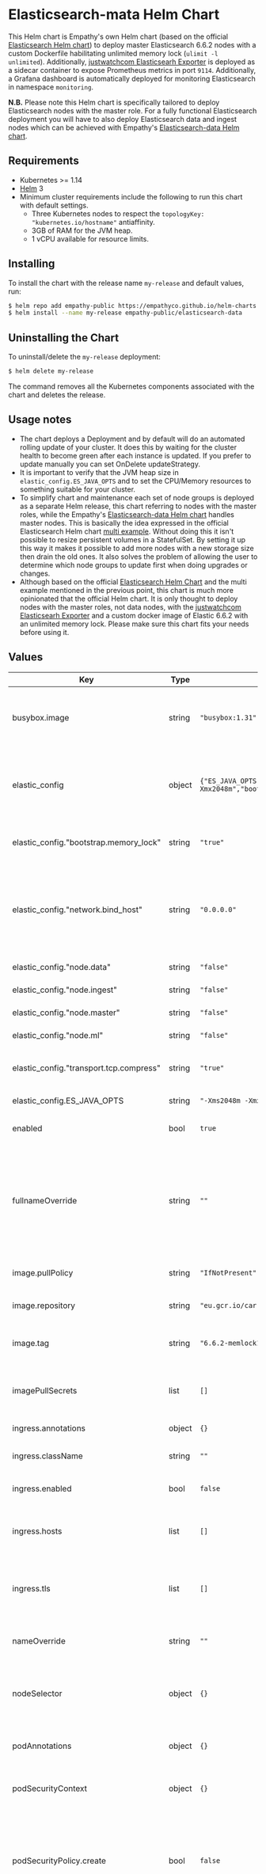# Elasticsearch-mata Helm Chart

This Helm chart is Empathy's own Helm chart (based on the official [Elasticsearch Helm chart](https://github.com/elastic/helm-charts/tree/master/elasticsearch)) to deploy master Elasticsearch 6.6.2 nodes with a custom Dockerfile habilitating unlimited memory lock (`ulimit -l unlimited`). Additionally, [justwatchcom Elasticsearh Exporter](https://github.com/justwatchcom/elasticsearch_exporter) is deployed as a sidecar container to expose Prometheus metrics in port `9114`. Additionally, a Grafana dashboard is automatically deployed for monitoring Elasticsearch in namespace `monitoring`.

**N.B.** Please note this Helm chart is specifically tailored to deploy Elasticsearch nodes with the master role. For a fully functional Elasticsearch deployment you will have to also deploy Elasticsearch data and ingest nodes which can be achieved with Empathy's [Elasticsearch-data Helm chart](../elasticsearch-data).

## Requirements

- Kubernetes >= 1.14
- [Helm](https://helm.sh/) 3
- Minimum cluster requirements include the following to run this chart with default settings.
	- Three Kubernetes nodes to respect the `topologyKey: "kubernetes.io/hostname"` antiaffinity.
	- 3GB of RAM for the JVM heap.
	- 1 vCPU available for resource limits.

## Installing

To install the chart with the release name `my-release` and default values, run:

```bash
$ helm repo add empathy-public https://empathyco.github.io/helm-charts
$ helm install --name my-release empathy-public/elasticsearch-data
```

## Uninstalling the Chart

To uninstall/delete the `my-release` deployment:

```bash
$ helm delete my-release
```

The command removes all the Kubernetes components associated with the chart and deletes the release.

## Usage notes

- The chart deploys a Deployment and by default will do an automated rolling update of your cluster. It does this by waiting for the cluster health to become green after each instance is updated. If you prefer to update manually you can set OnDelete updateStrategy.
- It is important to verify that the JVM heap size in `elastic_config.ES_JAVA_OPTS` and to set the CPU/Memory resources to something suitable for your cluster.
- To simplify chart and maintenance each set of node groups is deployed as a separate Helm release, this chart referring to nodes with the master roles, while the Empathy's [Elasticsearch-data Helm chart](../elasticsearch-data) handles master nodes. This is basically the idea expressed in the official Elasticsearch Helm chart [multi example](https://github.com/elastic/helm-charts/tree/master/elasticsearch/examples/multi/). Without doing this it isn't possible to resize persistent volumes in a StatefulSet. By setting it up this way it makes it possible to add more nodes with a new storage size then drain the old ones. It also solves the problem of allowing the user to determine which node groups to update first when doing upgrades or changes.
- Although based on the official [Elasticsearch Helm Chart](https://github.com/elastic/helm-charts/tree/master/elasticsearch) and the multi example mentioned in the previous point, this chart is much more opinionated that the official Helm chart. It is only thought to deploy nodes with the master roles, not data nodes, with the [justwatchcom Elasticsearh Exporter](https://github.com/justwatchcom/elasticsearch_exporter) and a custom docker image of Elastic 6.6.2 with an unlimited memory lock. Please make sure this chart fits your needs before using it.

## Values

| Key | Type | Default | Description |
|-----|------|---------|-------------|
| busybox.image | string | `"busybox:1.31"` | Image for busybox initContainers (sysctlInitContainer in official Elasticsearch Helm chart) |
| elastic_config | object | `{"ES_JAVA_OPTS":"-Xms2048m -Xmx2048m","bootstrap.memory_lock":"true","network.bind_host":"0.0.0.0","node.data":"false","node.ingest":"false","node.master":"false","node.ml":"false","transport.tcp.compress":"true"}` | Elasticsearch configuration added in a configMap and passed to the Elasticsearch pods as Env. Vars. |
| elastic_config."bootstrap.memory_lock" | string | `"true"` | Elasticsearch enable memory lock to avoid swapping |
| elastic_config."network.bind_host" | string | `"0.0.0.0"` | Elasticsearch network.bind_host, network address(es) to which the node should bind in order to listen for incoming connections. |
| elastic_config."node.data" | string | `"false"` | Elasticsearch data node role |
| elastic_config."node.ingest" | string | `"false"` | Elasticsearch ingest node role |
| elastic_config."node.master" | string | `"false"` | Elasticsearch master node role |
| elastic_config."node.ml" | string | `"false"` | Elasticsearch ml node role |
| elastic_config."transport.tcp.compress" | string | `"true"` | Elasticsearch enable compression between nodes |
| elastic_config.ES_JAVA_OPTS | string | `"-Xms2048m -Xmx2048m"` | Elasticsearch JVM options |
| enabled | bool | `true` | Enabling or disabling master nodes |
| fullnameOverride | string | `""` | Overrides the clusterName and nodeGroup when used in the naming of resources. This should only be used when using a single nodeGroup, otherwise you will have name conflicts |
| image.pullPolicy | string | `"IfNotPresent"` | The Kubernetes imagePullPolicy value |
| image.repository | string | `"eu.gcr.io/carrefour-fr-750c11a47fecaeff/empathy-search/elasticsearch-gcp"` | Docker repository for Elasticsearch image |
| image.tag | string | `"6.6.2-memlock1"` | Overrides the image tag whose default is the chart appVersion. |
| imagePullSecrets | list | `[]` | Configuration for imagePullSecrets so that you can use a private registry for your image |
| ingress.annotations | object | `{}` | Annotations for Kubernetes Ingress |
| ingress.className | string | `""` | IngressClass name for ingress exposition |
| ingress.enabled | bool | `false` | Enable Kubernetes Ingress to expose Elasticsearch pods |
| ingress.hosts | list | `[]` | Host and path for Kubernetes Ingress. See values.yaml for an example |
| ingress.tls | list | `[]` | TLS secret for exposing Elasticsearch with https. See values.yaml for an example |
| nameOverride | string | `""` | Overrides the clusterName when used in the naming of resources |
| nodeSelector | object | `{}` | Configurable nodeSelector so that you can target specific nodes for your Elasticsearch cluster |
| podAnnotations | object | `{}` | Configurable annotations applied to all Elasticsearch pods |
| podSecurityContext | object | `{}` | Allows you to set the securityContext for the pod |
| podSecurityPolicy.create | bool | `false` | Create a podSecurityPolicy with minimal permissions to run this Helm chart. Be sure to also set rbac.create to true, otherwise Role and RoleBinding won't be created. |
| podSecurityPolicy.name | string | `""` | The name of the podSecurityPolicy to use. If not set and create is true, a name is generated using the fullname template |
| podSecurityPolicy.spec | object | `{}` | Spec to apply to the podSecurityPolicy. See values.yaml for an example |
| prometheus.annotations | object | `{"app":"prometheus-operator","release":"prometheus"}` | Annotations to include in the ServiceMonitor |
| prometheus.dashboard | object | `{"enabled":true,"namespace":"monitoring"}` | Deploy a Grafana Dashboard |
| prometheus.enabled | bool | `true` | Deploy a ServiceMonitor for Prometheus scrapping |
| prometheus.exporter.image | string | `"justwatch/elasticsearch_exporter:1.1.0"` | Exporter image to deploy as a sidecar container |
| rbac.create | bool | `false` | Whether RBAC rules should be created (Role and Rolebinding) |
| replicaCount | int | `3` | Kubernetes replica count for the Statefulset (i.e. how many pods) |
| resources.limits.cpu | string | `"1000m"` | CPU limits for the Deployment |
| resources.limits.memory | string | `"3Gi"` | Memory limits for the Deployment |
| resources.requests.cpu | string | `"1000m"` | CPU requests for the Deployment |
| resources.requests.memory | string | `"3Gi"` | Memory requests for the Deployment |
| securityContext | object | `{"capabilities":{"add":["IPC_LOCK","SYS_RESOURCE"]}}` | Allows you to set the securityContext for the container |
| service.port | int | `9200` | Kubernetes service port, used by Ingress to expose Elasticsearch pods |
| service.type | string | `"ClusterIP"` | Kubernetes service type |
| serviceAccount.annotations | object | `{}` | Annotations to add to the service account |
| serviceAccount.create | bool | `true` | Specifies whether a service account should be created |
| serviceAccount.name | string | `""` | The name of the service account to use. If not set and create is true, a name is generated using the fullname template |
| tolerations | list | `[]` | Configurable tolerations |

----------------------------------------------
Autogenerated from chart metadata using [helm-docs v1.5.0](https://github.com/norwoodj/helm-docs/releases/v1.5.0)
